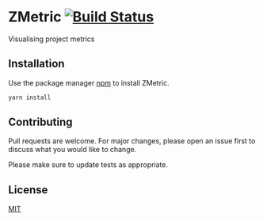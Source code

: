 # ZMetric [![Build Status](https://travis-ci.com/zuhlke/ZMetric.svg?branch=master)](https://travis-ci.com/zuhlke/ZMetric)
Visualising project metrics

## Installation

Use the package manager [npm](https://yarnpkg.com/lang/en/docs/install/) to install ZMetric.

```bash
yarn install 
```

## Contributing
Pull requests are welcome. For major changes, please open an issue first to discuss what you would like to change.

Please make sure to update tests as appropriate.

## License
[MIT](https://choosealicense.com/licenses/mit/)